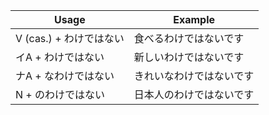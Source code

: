 |Usage|Example|
|-|-|
|V (cas.) + わけではない|食べるわけではないです|
|イA + わけではない|新しいわけではないです|
|ナA + なわけではない|きれいなわけではないです|
|N + のわけではない|日本人のわけではないです|